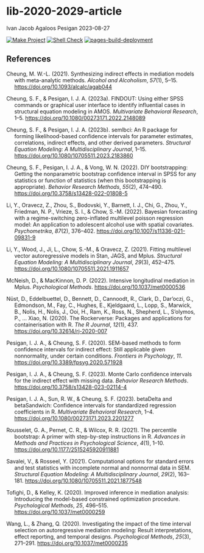 lib-2020-2029-article
================
Ivan Jacob Agaloos Pesigan
2023-08-27

<!-- README.md is generated from .setup/readme/README.Rmd. Please edit that file -->
<!-- badges: start -->

[![Make
Project](https://github.com/ijapesigan/lib-2020-2029-article/actions/workflows/make.yml/badge.svg)](https://github.com/ijapesigan/lib-2020-2029-article/actions/workflows/make.yml)
[![Shell
Check](https://github.com/ijapesigan/lib-2020-2029-article/actions/workflows/shellcheck.yml/badge.svg)](https://github.com/ijapesigan/lib-2020-2029-article/actions/workflows/shellcheck.yml)
[![pages-build-deployment](https://github.com/ijapesigan/lib-2020-2029-article/actions/workflows/pages/pages-build-deployment/badge.svg)](https://github.com/ijapesigan/lib-2020-2029-article/actions/workflows/pages/pages-build-deployment)
<!-- badges: end -->

## References

<div id="refs" class="references csl-bib-body hanging-indent"
line-spacing="2">

<div id="ref-Cheung-2021" class="csl-entry">

Cheung, M. W.-L. (2021). Synthesizing indirect effects in mediation
models with meta-analytic methods. *Alcohol and Alcoholism*, *57*(1),
5–15. <https://doi.org/10.1093/alcalc/agab044>

</div>

<div id="ref-Cheung-Pesigan-2023a" class="csl-entry">

Cheung, S. F., & Pesigan, I. J. A. (2023a). FINDOUT: Using either SPSS
commands or graphical user interface to identify influential cases in
structural equation modeling in AMOS. *Multivariate Behavioral
Research*, 1–5. <https://doi.org/10.1080/00273171.2022.2148089>

</div>

<div id="ref-Cheung-Pesigan-2023b" class="csl-entry">

Cheung, S. F., & Pesigan, I. J. A. (2023b).
<span class="nocase">semlbci</span>: An R package for forming
likelihood-based confidence intervals for parameter estimates,
correlations, indirect effects, and other derived parameters.
*Structural Equation Modeling: A Multidisciplinary Journal*, 1–15.
<https://doi.org/10.1080/10705511.2023.2183860>

</div>

<div id="ref-Cheung-Pesigan-Vong-2022" class="csl-entry">

Cheung, S. F., Pesigan, I. J. A., & Vong, W. N. (2022). DIY
bootstrapping: Getting the nonparametric bootstrap confidence interval
in SPSS for any statistics or function of statistics (when this
bootstrapping is appropriate). *Behavior Research Methods*, *55*(2),
474–490. <https://doi.org/10.3758/s13428-022-01808-5>

</div>

<div id="ref-Li-Oravecz-Zhou-etal-2022" class="csl-entry">

Li, Y., Oravecz, Z., Zhou, S., Bodovski, Y., Barnett, I. J., Chi, G.,
Zhou, Y., Friedman, N. P., Vrieze, S. I., & Chow, S.-M. (2022). Bayesian
forecasting with a regime-switching zero-inflated multilevel poisson
regression model: An application to adolescent alcohol use with spatial
covariates. *Psychometrika*, *87*(2), 376–402.
<https://doi.org/10.1007/s11336-021-09831-9>

</div>

<div id="ref-Li-Wood-Ji-etal-2021" class="csl-entry">

Li, Y., Wood, J., Ji, L., Chow, S.-M., & Oravecz, Z. (2021). Fitting
multilevel vector autoregressive models in Stan, JAGS, and Mplus.
*Structural Equation Modeling: A Multidisciplinary Journal*, *29*(3),
452–475. <https://doi.org/10.1080/10705511.2021.1911657>

</div>

<div id="ref-McNeish-MacKinnon-2022" class="csl-entry">

McNeish, D., & MacKinnon, D. P. (2022). Intensive longitudinal mediation
in Mplus. *Psychological Methods*. <https://doi.org/10.1037/met0000536>

</div>

<div id="ref-Nust-Eddelbuettel-Bennett-etal-2020" class="csl-entry">

Nüst, D., Eddelbuettel, D., Bennett, D., Cannoodt, R., Clark, D.,
Dar’oczi, G., Edmondson, M., Fay, C., Hughes, E., Kjeldgaard, L., Lopp,
S., Marwick, B., Nolis, H., Nolis, J., Ooi, H., Ram, K., Ross, N.,
Shepherd, L., S’olymos, P., … Xiao, N. (2020). The Rockerverse: Packages
and applications for containerisation with R. *The R Journal*, *12*(1),
437. <https://doi.org/10.32614/rj-2020-007>

</div>

<div id="ref-Pesigan-Cheung-2020" class="csl-entry">

Pesigan, I. J. A., & Cheung, S. F. (2020). SEM-based methods to form
confidence intervals for indirect effect: Still applicable given
nonnormality, under certain conditions. *Frontiers in Psychology*, *11*.
<https://doi.org/10.3389/fpsyg.2020.571928>

</div>

<div id="ref-Pesigan-Cheung-2023" class="csl-entry">

Pesigan, I. J. A., & Cheung, S. F. (2023). Monte Carlo confidence
intervals for the indirect effect with missing data. *Behavior Research
Methods*. <https://doi.org/10.3758/s13428-023-02114-4>

</div>

<div id="ref-Pesigan-Sun-Cheung-2023" class="csl-entry">

Pesigan, I. J. A., Sun, R. W., & Cheung, S. F. (2023).
<span class="nocase">betaDelta</span> and
<span class="nocase">betaSandwich</span>: Confidence intervals for
standardized regression coefficients in R. *Multivariate Behavioral
Research*, 1–4. <https://doi.org/10.1080/00273171.2023.2201277>

</div>

<div id="ref-Rousselet-Pernet-Wilcox-2021" class="csl-entry">

Rousselet, G. A., Pernet, C. R., & Wilcox, R. R. (2021). The percentile
bootstrap: A primer with step-by-step instructions in R. *Advances in
Methods and Practices in Psychological Science*, *4*(1), 1–10.
<https://doi.org/10.1177/2515245920911881>

</div>

<div id="ref-Savalei-Rosseel-2021" class="csl-entry">

Savalei, V., & Rosseel, Y. (2021). Computational options for standard
errors and test statistics with incomplete normal and nonnormal data in
SEM. *Structural Equation Modeling: A Multidisciplinary Journal*,
*29*(2), 163–181. <https://doi.org/10.1080/10705511.2021.1877548>

</div>

<div id="ref-Tofighi-Kelley-2020" class="csl-entry">

Tofighi, D., & Kelley, K. (2020). Improved inference in mediation
analysis: Introducing the model-based constrained optimization
procedure. *Psychological Methods*, *25*, 496–515.
<https://doi.org/10.1037/met0000259>

</div>

<div id="ref-Wang-Zhang-2020" class="csl-entry">

Wang, L., & Zhang, Q. (2020). Investigating the impact of the time
interval selection on autoregressive mediation modeling: Result
interpretations, effect reporting, and temporal designs. *Psychological
Methods*, *25*(3), 271–291. <https://doi.org/10.1037/met0000235>

</div>

</div>
